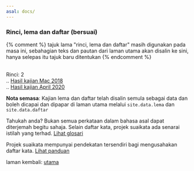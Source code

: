 ```yaml
---
asal: docs/
---
```


### Rinci, lema dan daftar (bersuai)

{% comment %}
tajuk lama "rinci, lema dan daftar" masih digunakan pada
masa ini, sebahagian teks dan pautan dari laman utama akan
disalin ke sini, hanya selepas itu tajuk baru ditentukan
{% endcomment %}

&nbsp;  
Rinci: 2  
 .. [Hasil kajian Mac 2018](ura/1803.md)  
 .. [Hasil kajian April 2020](ura/2004.md)  

**Nota semasa**: Kajian lema dan daftar telah disalin semula
sebagai data dan boleh dicapai dan dipapar di laman utama
melalui `site.data.lema` dan `site.data.daftar`

Tahukah anda? Bukan semua perkataan dalam bahasa asal dapat
diterjemah begitu sahaja. Selain daftar kata, projek suaikata
ada senarai istilah yang terhad.
[Lihat glosari](glosari.md)

Projek suaikata mempunyai pendekatan tersendiri bagi
mengusahakan daftar kata.
[Lihat panduan](panduan/index.md)

laman kembali: [utama][0]

  [0]: index.md

